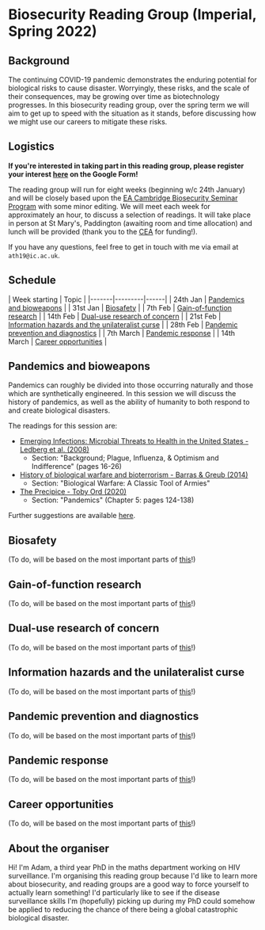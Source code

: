 # Biosecurity Reading Group (Imperial, Spring 2022)

## Background

The continuing COVID-19 pandemic demonstrates the enduring potential for biological risks to cause disaster.
Worryingly, these risks, and the scale of their consequences, may be growing over time as biotechnology progresses.
In this biosecurity reading group, over the spring term we will aim to get up to speed with the situation as it stands, before discussing how we might use our careers to mitigate these risks.

## Logistics

**If you're interested in taking part in this reading group, please register your interest [here](https://forms.gle/ktC2R5sxfqpUCr9VA) on the Google Form!**

The reading group will run for eight weeks (beginning w/c 24th January) and will be closely based upon the [EA Cambridge Biosecurity Seminar Program](https://www.eacambridge.org/biosecurity-seminar-programme) with some minor editing.
We will meet each week for approximately an hour, to discuss a selection of readings.
It will take place in person at St Mary's, Paddington (awaiting room and time allocation) and lunch will be provided (thank you to the [CEA](https://www.centreforeffectivealtruism.org/) for funding!).

If you have any questions, feel free to get in touch with me via email at `ath19@ic.ac.uk`.

## Schedule

| Week starting | Topic |
|-------|---------|------|
| 24th Jan | [Pandemics and bioweapons](#pandemics-and-bioweapons) |
| 31st Jan | [Biosafety](#biosafety) | 
| 7th Feb | [Gain-of-function research](#gain-of-function-research) |
| 14th Feb | [Dual-use research of concern](#dual-use-research-of-concern) |
| 21st Feb | [Information hazards and the unilateralist curse](#information-hazards-and-the-unilateralist-curse) |
| 28th Feb | [Pandemic prevention and diagnostics](#pandemic-prevention-and-diagnostics) |
| 7th March | [Pandemic response](#pandemic-response) |
| 14th March | [Career opportunities](#career-opportunities) |

## Pandemics and bioweapons

Pandemics can roughly be divided into those occurring naturally and those which are synthetically engineered.
In this session we will discuss the history of pandemics, as well as the ability of humanity to both respond to and create biological disasters.

The readings for this session are:

* [Emerging Infections: Microbial Threats to Health in the United States - Ledberg et al. (2008)](https://wwwnc.cdc.gov/eid/pdfs/lederburg-report-2008.pdf)
  * Section: "Background; Plague, Influenza, & Optimism and Indifference" (pages 16-26)
* [History of biological warfare and bioterrorism - Barras & Greub (2014)](https://www.sciencedirect.com/science/article/pii/S1198743X14641744)
  * Section: "Biological Warfare: A Classic Tool of Armies"
* [The Precipice - Toby Ord (2020)](https://drive.google.com/file/d/1NftXe80SXWThwRPDVc8Y04u5HTSHKzIg/view)
  * Section: "Pandemics" (Chapter 5: pages 124-138)

Further suggestions are available [here](https://www.eacambridge.org/bsp-week-1).

## Biosafety

(To do, will be based on the most important parts of [this](https://www.eacambridge.org/bsp-week-2)!)

## Gain-of-function research

(To do, will be based on the most important parts of [this](https://www.eacambridge.org/bsp-week-3)!)

## Dual-use research of concern

(To do, will be based on the most important parts of [this](https://www.eacambridge.org/bsp-week-4)!)

## Information hazards and the unilateralist curse

(To do, will be based on the most important parts of [this](https://www.eacambridge.org/bsp-week-5)!)

## Pandemic prevention and diagnostics

(To do, will be based on the most important parts of [this](https://www.eacambridge.org/bsp-week-6)!)

## Pandemic response

(To do, will be based on the most important parts of [this](https://www.eacambridge.org/bsp-week-7)!)

## Career opportunities

(To do, will be based on the most important parts of [this](https://www.eacambridge.org/bsp-week-8)!)

## About the organiser

Hi! I'm Adam, a third year PhD in the maths department working on HIV surveillance.
I'm organising this reading group because I'd like to learn more about biosecurity, and reading groups are a good way to force yourself to actually learn something!
I'd particularly like to see if the disease surveillance skills I'm (hopefully) picking up during my PhD could somehow be applied to reducing the chance of there being a global catastrophic biological disaster.
